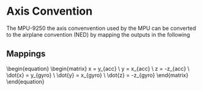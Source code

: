 # Axis Convention

The MPU-9250 the axis convenvention used by the MPU can be converted to
the airplane convention (NED) by mapping the outputs in the following

## Mappings
\begin{equation}
    \begin{matrix}
        x = y_{acc} \\ 
        y = x_{acc} \\ 
        z = -z_{acc} \\ 
        \dot{x} = y_{gyro} \\ 
        \dot{y} = x_{gyro} \\ 
        \dot{z} = -z_{gyro}
    \end{matrix}
\end{equation}


